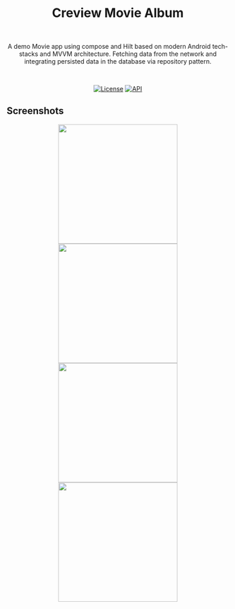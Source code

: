 <h1 align="center">Creview Movie Album</h1></br>
<p align="center">  
A demo Movie app using compose and Hilt based on modern Android tech-stacks and MVVM architecture. Fetching data from the network and integrating persisted data in the database via repository pattern.
</p>
</br>
<p align="center">
  <a href="https://opensource.org/licenses/Apache-2.0"><img alt="License" src="https://img.shields.io/badge/License-Apache%202.0-blue.svg"/></a>
  <a href="https://android-arsenal.com/api?level=21"><img alt="API" src="https://img.shields.io/badge/API-21%2B-brightgreen.svg?style=flat"/></a>
</p>

## Screenshots
<p align="center">
<img src="https://i.postimg.cc/507dbRw5/app-mockup-android-screenshot-1-default-1080x1920-1.png" width="270"/>
<img src="https://i.postimg.cc/ZYHFKhvz/app-mockup-android-screenshot-1-default-1080x1920-2.png" width="270"/>
</br>
<img src="https://i.postimg.cc/Qd2cn8w1/app-mockup-android-screenshot-1-default-1080x1920-4.png" width="270"/>
<img src="https://i.postimg.cc/bv11XXfM/app-mockup-android-screenshot-1-default-1080x1920-3.png" width="270"/>





</p>
